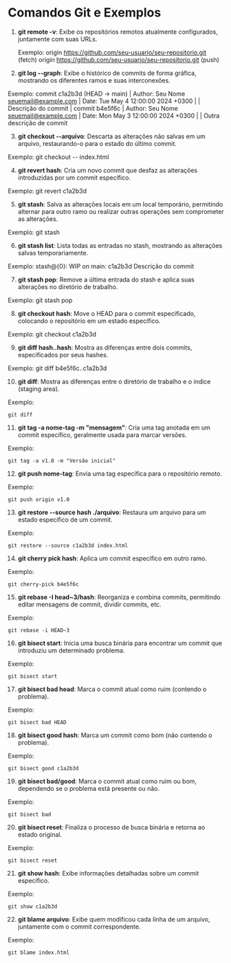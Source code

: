 # Comandos Git e Exemplos

1. **git remote -v**: Exibe os repositórios remotos atualmente configurados, juntamente com suas URLs.

   Exemplo:
origin https://github.com/seu-usuario/seu-repositorio.git (fetch)
origin https://github.com/seu-usuario/seu-repositorio.git (push)




2. **git log --graph**: Exibe o histórico de commits de forma gráfica, mostrando os diferentes ramos e suas interconexões.

Exemplo:
commit c1a2b3d (HEAD -> main)
| Author: Seu Nome seuemail@example.com
| Date: Tue May 4 12:00:00 2024 +0300
|
| Descrição do commit
|
commit b4e5f6c
| Author: Seu Nome seuemail@example.com
| Date: Mon May 3 12:00:00 2024 +0300
|
| Outra descrição de commit



3. **git checkout --arquivo**: Descarta as alterações não salvas em um arquivo, restaurando-o para o estado do último commit.

Exemplo:
git checkout -- index.html




4. **git revert hash**: Cria um novo commit que desfaz as alterações introduzidas por um commit específico.

Exemplo:
git revert c1a2b3d




5. **git stash**: Salva as alterações locais em um local temporário, permitindo alternar para outro ramo ou realizar outras operações sem comprometer as alterações.

Exemplo:
git stash




6. **git stash list**: Lista todas as entradas no stash, mostrando as alterações salvas temporariamente.

Exemplo:
stash@{0}: WIP on main: c1a2b3d Descrição do commit




7. **git stash pop**: Remove a última entrada do stash e aplica suas alterações no diretório de trabalho.

Exemplo:
git stash pop




8. **git checkout hash**: Move o HEAD para o commit especificado, colocando o repositório em um estado específico.

Exemplo:
git checkout c1a2b3d




9. **git diff hash..hash**: Mostra as diferenças entre dois commits, especificados por seus hashes.

Exemplo:
git diff b4e5f6c..c1a2b3d




10. **git diff**: Mostra as diferenças entre o diretório de trabalho e o índice (staging area).

 Exemplo:
 ```
 git diff
 ```

11. **git tag -a nome-tag -m "mensagem"**: Cria uma tag anotada em um commit específico, geralmente usada para marcar versões.

 Exemplo:
 ```
 git tag -a v1.0 -m "Versão inicial"
 ```

12. **git push nome-tag**: Envia uma tag específica para o repositório remoto.

 Exemplo:
 ```
 git push origin v1.0
 ```

13. **git restore --source hash ./arquivo**: Restaura um arquivo para um estado específico de um commit.

 Exemplo:
 ```
 git restore --source c1a2b3d index.html
 ```

14. **git cherry pick hash**: Aplica um commit específico em outro ramo.

 Exemplo:
 ```
 git cherry-pick b4e5f6c
 ```

15. **git rebase -I head~3/hash**: Reorganiza e combina commits, permitindo editar mensagens de commit, dividir commits, etc.

 Exemplo:
 ```
 git rebase -i HEAD~3
 ```

16. **git bisect start**: Inicia uma busca binária para encontrar um commit que introduziu um determinado problema.

 Exemplo:
 ```
 git bisect start
 ```

17. **git bisect bad head**: Marca o commit atual como ruim (contendo o problema).

 Exemplo:
 ```
 git bisect bad HEAD
 ```

18. **git bisect good hash**: Marca um commit como bom (não contendo o problema).

 Exemplo:
 ```
 git bisect good c1a2b3d
 ```

19. **git bisect bad/good**: Marca o commit atual como ruim ou bom, dependendo se o problema está presente ou não.

 Exemplo:
 ```
 git bisect bad
 ```

20. **git bisect reset**: Finaliza o processo de busca binária e retorna ao estado original.

 Exemplo:
 ```
 git bisect reset
 ```

21. **git show hash**: Exibe informações detalhadas sobre um commit específico.

 Exemplo:
 ```
 git show c1a2b3d
 ```

22. **git blame arquivo**: Exibe quem modificou cada linha de um arquivo, juntamente com o commit correspondente.

 Exemplo:
 ```
 git blame index.html
 ```
